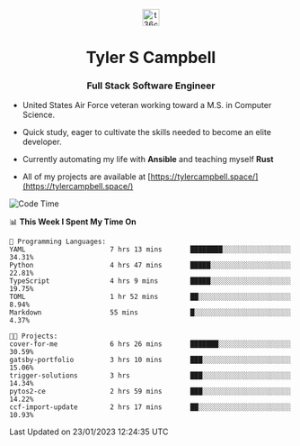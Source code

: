 <p align="center">
<a href="https://www.linkedin.com/in/t36campbell" target="blank"><img align="center" src="https://ik.imagekit.io/t36campbell/Portfolio/linkedin.png.original_m8bbGgPh6.png" alt="t36campbell" height="30" width="30" /></a>
</p>
<h1 align="center">Tyler S Campbell</h1>
<h3 align="center">Full Stack Software Engineer</h3>

* United States Air Force veteran working toward a M.S. in Computer Science.

* Quick study, eager to cultivate the skills needed to become an elite developer.

* Currently automating my life with **Ansible** and teaching myself **Rust**

* All of my projects are available at [https://tylercampbell.space/](https://tylercampbell.space/)

<!--START_SECTION:waka-->
![Code Time](http://img.shields.io/badge/Code%20Time-2%2C115%20hrs%2031%20mins-blue)

📊 **This Week I Spent My Time On** 

```text
💬 Programming Languages: 
YAML                     7 hrs 13 mins       ████████░░░░░░░░░░░░░░░░░   34.31% 
Python                   4 hrs 47 mins       █████░░░░░░░░░░░░░░░░░░░░   22.81% 
TypeScript               4 hrs 9 mins        █████░░░░░░░░░░░░░░░░░░░░   19.75% 
TOML                     1 hr 52 mins        ██░░░░░░░░░░░░░░░░░░░░░░░   8.94% 
Markdown                 55 mins             █░░░░░░░░░░░░░░░░░░░░░░░░   4.37%

🐱‍💻 Projects: 
cover-for-me             6 hrs 26 mins       ███████░░░░░░░░░░░░░░░░░░   30.59% 
gatsby-portfolio         3 hrs 10 mins       ███░░░░░░░░░░░░░░░░░░░░░░   15.06% 
trigger-solutions        3 hrs               ███░░░░░░░░░░░░░░░░░░░░░░   14.34% 
pytos2-ce                2 hrs 59 mins       ███░░░░░░░░░░░░░░░░░░░░░░   14.22% 
ccf-import-update        2 hrs 17 mins       ██░░░░░░░░░░░░░░░░░░░░░░░   10.93%

```


 Last Updated on 23/01/2023 12:24:35 UTC
<!--END_SECTION:waka-->
